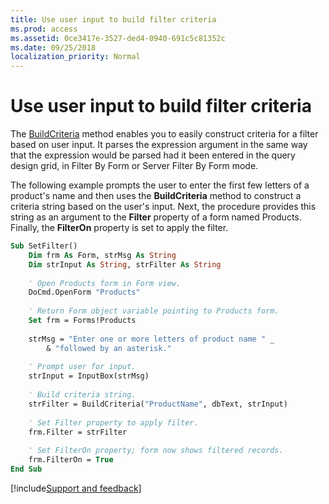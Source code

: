 ```yaml
---
title: Use user input to build filter criteria
ms.prod: access
ms.assetid: 0ce3417e-3527-ded4-0940-691c5c81352c
ms.date: 09/25/2018
localization_priority: Normal
---
```



# Use user input to build filter criteria

The [BuildCriteria](../../../api/Access.Application.BuildCriteria.md) method enables you to easily construct criteria for a filter based on user input. It parses the expression argument in the same way that the expression would be parsed had it been entered in the query design grid, in Filter By Form or Server Filter By Form mode.

The following example prompts the user to enter the first few letters of a product's name and then uses the **BuildCriteria** method to construct a criteria string based on the user's input. Next, the procedure provides this string as an argument to the **Filter** property of a form named Products. Finally, the **FilterOn** property is set to apply the filter.



```vb
Sub SetFilter() 
    Dim frm As Form, strMsg As String 
    Dim strInput As String, strFilter As String 
 
    ' Open Products form in Form view. 
    DoCmd.OpenForm "Products" 
 
    ' Return Form object variable pointing to Products form. 
    Set frm = Forms!Products 
 
    strMsg = "Enter one or more letters of product name " _ 
        & "followed by an asterisk." 
 
    ' Prompt user for input. 
    strInput = InputBox(strMsg) 
 
    ' Build criteria string. 
    strFilter = BuildCriteria("ProductName", dbText, strInput) 
 
    ' Set Filter property to apply filter. 
    frm.Filter = strFilter 
 
    ' Set FilterOn property; form now shows filtered records. 
    frm.FilterOn = True 
End Sub
```

[!include[Support and feedback](~/includes/feedback-boilerplate.md)]
